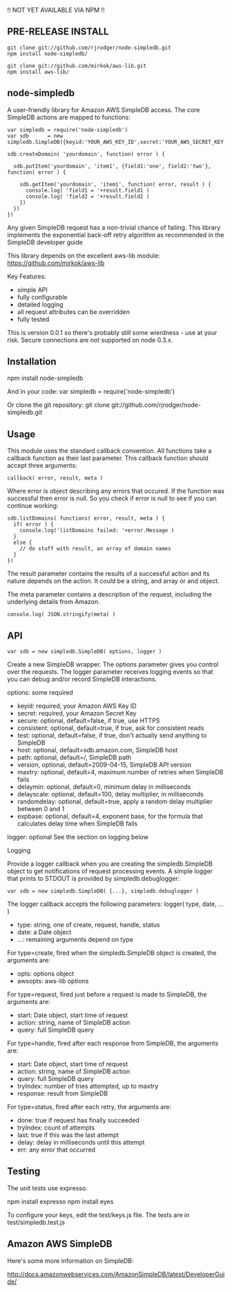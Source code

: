 
!! NOT YET AVAILABLE VIA NPM !!

## PRE-RELEASE INSTALL

    git clone git://github.com/rjrodger/node-simpledb.git
    npm install node-simpledb/

    git clone git://github.com/mirkok/aws-lib.git
    npm install aws-lib/


## node-simpledb

A user-friendly library for Amazon AWS SimpleDB access. The core
SimpleDB actions are mapped to functions:

    var simpledb = require('node-simpledb')
    var sdb      = new simpledb.SimpleDB({keyid:'YOUR_AWS_KEY_ID',secret:'YOUR_AWS_SECRET_KEY'})

    sdb.createDomain( 'yourdomain', function( error ) {

      sdb.putItem('yourdomain', 'item1', {field1:'one', field2:'two'}, function( error ) {
      
        sdb.getItem('yourdomain', 'item1', function( error, result ) {
          console.log( 'field1 = '+result.field1 )
          console.log( 'field2 = '+result.field2 )
        })
      })
    })

Any given SimpleDB request has a non-trivial chance of failing. This
library implements the exponential back-off retry algorithm as
recommended in the SimpleDB developer guide

This library depends on the excellent aws-lib module: https://github.com/mirkok/aws-lib

Key Features:
   * simple API
   * fully configurable
   * detailed logging
   * all request attributes can be overridden
   * fully tested

This is version 0.0.1 so there's probably still some wierdness - use at your risk.
Secure connections are not supported on node 0.3.x.


## Installation

   npm install node-simpledb

And in your code:
   var simpledb = require('node-simpledb')

Or clone the git repository:
   git clone git://github.com/rjrodger/node-simpledb.git


## Usage

This module uses the standard callback convention. All functions take
a callback function as their last parameter. This callback function should accept three arguments:

    callback( error, result, meta )

Where error is object describing any errors that occured. If the
function was successful then error is null. So you check if error is
null to see if you can continue working:

    sdb.listDomains( functions( error, result, meta ) {
      if( error ) {
        console.log('listDomains failed: '+error.Message )
      }
      else {
        // do stuff with result, an array of domain names
      }
    })

The result parameter contains the results of a successful action and
its nature depends on the action. It could be a string, and array or
and object.

The meta parameter contains a description of the request, including the underlying details from Amazon.

    console.log( JSON.stringify(meta) )


## API

    var sdb = new simpledb.SimpleDB( options, logger )

Create a new SimpleDB wrapper. The options parameter gives you control
over the requests. The logger parameter receives logging events so
that you can debug and/or record SimpleDB interactions.

options: some required
   * keyid: required, your Amazon AWS Key ID
   * secret: required, your Amazon Secret Key
   * secure: optional, default=false, if true, use HTTPS
   * consistent: optional, default=true, if true, ask for consistent reads
   * test: optional, default=false, if true, don't actually send anything to SimpleDB
   * host: optional, default=sdb.amazon.com, SimpleDB host
   * path: optional, default=/, SimpleDB path
   * version, optional, default=2009-04-15, SimpleDB API version
   * maxtry: optional, default=4, maximum number of retries when SimpleDB fails
   * delaymin: optional, default=0, minimum delay in milliseconds
   * delayscale: optional, default=100, delay multiplier, in milliseconds
   * randomdelay: optional, default=true, apply a random delay multiplier between 0 and 1
   * expbase: optional, default=4, exponent base, for the formula that calculates delay time when SimpleDB fails

logger: optional
  See the section on logging below


Logging

Provide a logger callback when you are creating the simpledb.SimpleDB
object to get notifications of request processing events. A simple logger that
prints to STDOUT is provided by simpledb.debuglogger:

    var sdb = new simpledb.SimpleDB( {...}, simpledb.debuglogger )

The logger callback accepts the following parameters:
    logger( type, date, ... )
   * type: string, one of create, request, handle, status
   * date: a Date object
   * ...: remaining arguments depend on type

For type=create, fired when the simpledb.SimpleDB object is created, the arguments are:
   * opts: options object
   * awsopts: aws-lib options

For type=request, fired just before a request is made to SimpleDB, the arguments are:
   * start: Date object, start time of request
   * action: string, name of SimpleDB action
   * query: full SimpleDB query

For type=handle, fired after each response from SimpleDB, the arguments are:
   * start: Date object, start time of request
   * action: string, name of SimpleDB action
   * query: full SimpleDB query
   * tryIndex: number of tries attempted, up to maxtry 
   * response: result from SimpleDB

For type=status, fired after each retry, the arguments are:
   * done: true if request has finally succeeded
   * tryIndex: count of attempts
   * last: true if this was the last attempt
   * delay: delay in milliseconds until this attempt
   * err: any error that occurred


## Testing

The unit tests use expresso.

   npm install expresso
   npm install eyes

To configure your keys, edit the test/keys.js file.
The tests are in test/simpledb.test.js


## Amazon AWS SimpleDB

Here's some more information on SimpleDB:


http://docs.amazonwebservices.com/AmazonSimpleDB/latest/DeveloperGuide/